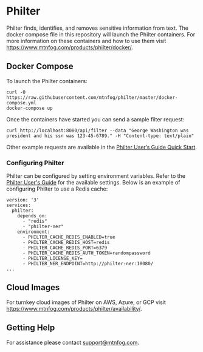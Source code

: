 # Philter

Philter finds, identifies, and removes sensitive information from text. The docker compose file in this repository will launch the Philter containers. For more information on these containers and how to use them visit https://www.mtnfog.com/products/philter/docker/.

## Docker Compose

To launch the Philter containers:

```
curl -O https://raw.githubusercontent.com/mtnfog/philter/master/docker-compose.yml
docker-compose up
```

Once the containers have started you can send a sample filter request:

```
curl http://localhost:8080/api/filter --data "George Washington was president and his ssn was 123-45-6789." -H "Content-type: text/plain"
```

Other example requests are available in the [Philter User’s Guide Quick Start](https://philter.mtnfog.com/introduction/quick-start).

### Configuring Philter

Philter can be configured by setting environment variables. Refer to the [Philter User's Guide](https://philter.mtnfog.com/configuration/settings) for the available settings. Below is an example of configuring Philter to use a Redis cache:

```
version: '3'
services:
  philter:
    depends_on:
      - "redis"
      - "philter-ner"
    environment:
      - PHILTER_CACHE_REDIS_ENABLED=true
      - PHILTER_CACHE_REDIS_HOST=redis
      - PHILTER_CACHE_REDIS_PORT=6379
      - PHILTER_CACHE_REDIS_AUTH_TOKEN=randompassword
      - PHILTER_LICENSE_KEY=
      - PHILTER_NER_ENDPOINT=http://philter-ner:18080/
...
```

## Cloud Images

For turnkey cloud images of Philter on AWS, Azure, or GCP visit https://www.mtnfog.com/products/philter/availability/.

## Getting Help

For assistance please contact support@mtnfog.com.
